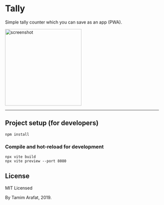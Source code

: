 # Tally

Simple tally counter which you can save as an app (PWA).

<img src="https://github.com/Wikinaut/tally-counter/raw/master/src/assets/screenshot.png" alt="screenshot" width="250px">

---

## Project setup (for developers)

```
npm install
```

### Compile and hot-reload for development

```
npx vite build
npx vite preview --port 8080
```

## License

MIT Licensed

By Tamim Arafat, 2019.
